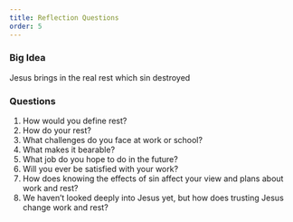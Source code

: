 ```yaml
---
title: Reflection Questions
order: 5
---
```


### Big Idea
Jesus brings in the real rest which sin destroyed

### Questions
1. How would you define rest? 
2. How do your rest? 
3. What challenges do you face at work or school? 
4. What makes it bearable? 
5. What job do you hope to do in the future? 
6. Will you ever be satisfied with your work? 
7. How does knowing the effects of sin affect your view and plans about work and rest?
8. We haven’t looked deeply into Jesus yet, but how does trusting Jesus change work and rest? 
